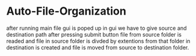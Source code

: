 # Auto-File-Organization

after running main file gui is poped up in gui we have to give source and destination path after pressing submit button file from source folder is readed and file in source folder is divded by extentions from that folder in destination is created and file is moved from source to destination folder.
